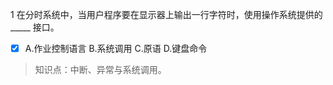 1
在分时系统中，当用户程序要在显示器上输出一行字符时，使用操作系统提供的_____ 接口。
- [x] A.作业控制语言 B.系统调用 C.原语 D.键盘命令

> 知识点：中断、异常与系统调用。
